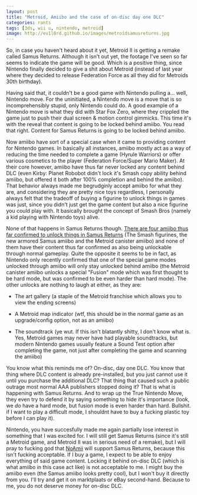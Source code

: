```yaml
---
layout: post
title: "Metroid, Amiibo and the case of on-disc day one DLC"
categories: rants
tags: [3ds, wii u, nintendo, metroid]
image: http://ev1l0rd.github.io/images/metroidsamusreturns.jpg
---
```


So, in case you haven't heard about it yet, Metroid II is getting a remake called Samus Returns. Although it isn't out yet, the footage I've seen so far seems to indicate the game will be good. Which is a positive thing, since Nintendo finally decided to give a shit about Metroid (instead of last year where they decided to release Federation Force as all they did for Metroids 30th birthday).

Having said that, it couldn't be a good game with Nintendo pulling a... well, Nintendo move. For the uninitiated, a Nintendo move is a move that is so incomprehensibly stupid, only Nintendo could do. A good example of a Nintendo move is what they did with Star Fox Zero, where they crippled the game just to push their dual screen & motion control gimmicks. This time it's with the reveal that content is going to be locked behind amiibo. You read that right. Content for Samus Returns is going to be locked behind amiibo.

Now amiibo have sort of a special case when it came to providing content for Nintendo games. In basically all instances, amiibo mostly act as a way of reducing the time needed to complete a game (Hyrule Warriors) or offer various cosmetics to the player (Federation Force/Super Mario Maker). At their core however, amiibo have thus far never locked any content behind DLC (even Kirby: Planet Robobot didn't lock it's Smash copy ability behind amiibo, but offered it both after 100% completion and behind the amiibo). That behavior always made me begrudginly accept amiibo for what they are, and considering they are pretty nice toys regardless, I personally always felt that the tradeoff of buying a figurine to unlock things in games was just, since you didn't just get the game content but also a nice figurine you could play with. It basically brought the concept of Smash Bros (namely a kid playing with Nintendo toys) alive.

None of that happens in Samus Returns though. [There are four amiibo thus far confirmed to unlock things in Samus Returns](http://www.eurogamer.net/articles/2017-07-26-metroid-samus-returns-has-exclusive-content-for-four-amiibo) (The Smash figurines, the new armored Samus amiibo and the Metroid canister amiibo) and none of them have their content thus far confirmed as also being unlockable through normal gameplay. Quite the opposite it seems to be in fact, as Nintendo only recently confirmed that one of the special game modes unlocked through amiibo will only stay unlocked behind amiibo (the Metroid canister amiibo unlocks a special "Fusion" mode which was first thought to be hard mode, but was confirmed to be even harder than hard mode). The other unlocks are nothing to laugh at either, as they are:

- The art gallery (a staple of the Metroid franchise which allows you to view the ending screens)

- A Metroid map indicator (wtf, this should be in the normal game as an upgrade/config option, not as an amiibo)

- The soundtrack (ye wut. If this isn't blatantly shitty, I don't know what is. Yes, Metroid games may never have had playable soundtracks, but modern Nintendo games usually feature a Sound Test option after completing the game, not just after completing the game and scanning the amiibo)

You know what this reminds me of? On-disc, day one DLC. You know that thing where DLC content is already pre-installed, but you just cannot use it until you purchase the additional DLC? That thing that caused such a public outrage most normal AAA publishers stopped doing it? That is what is happening with Samus Returns. And to wrap up the True Nintendo Move, they even try to defend it by saying something to hide it's importance (look, we _do_ have a hard mode, but fusion mode is even harder than hard. Bullshit. if I want to play a difficult mode, I shouldnt have to buy a fucking plastic toy before I can play it). 

Nintendo, you have succesfully made me again partially lose interest in something that I was excited for. I will still get Samus Returns (since it's still a Metroid game, and Metroid II was in serious need of a remake), but I will pray to fucking god that [NoAmii](https://gbatemp.net/threads/wip-dev-noamii-amiibo-emulation-within-3ds.479017/) will support Samus Returns, because this isn't fucking acceptable. If I buy a game, I expect to be able to enjoy everything of said game content. Locking it behind on-disc DLC (which is what amiibo in this case act like) is not acceptable to me. I might buy the amiibo even (the Samus amiibo looks pretty cool), but I won't buy it directly from you. I'll try and get it on marktplaats or eBay second-hand. Because to me, you do not deserve money for on-disc DLC.
